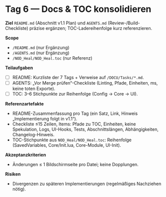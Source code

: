 # Tag 6 — Docs & TOC konsolidieren

**Ziel**
`README.md` (Abschnitt v1.1 Plan) und `AGENTS.md` (Review-/Build-Checkliste) präzise ergänzen; TOC-Ladereihenfolge kurz referenzieren.

**Scope**
- `/README.md` (nur Ergänzung)
- `/AGENTS.md` (nur Ergänzung)
- `/NOD_Heal/NOD_Heal.toc` (nur Referenz)

**Teilaufgaben**
- ☐ README: Kurzliste der 7 Tags + Verweise auf `/DOCU/Tasks/*.md`.
- ☐ AGENTS: „Vor Merge prüfen“-Checkliste (Linting, Pfade, Einheiten, ms, keine toten Exporte).
- ☐ TOC: 3–6 Stichpunkte zur Reihenfolge (Config → Core → UI).

**Referenzartefakte**
- README-Zusammenfassung pro Tag (ein Satz, Link, Hinweis „Implementierung folgt in v1.1“).
- Checkliste ≤15 Zeilen, Items: Pfade zu TOC, Einheiten, keine Spekulation, Logs, UI-Hooks, Tests, Abschnittslängen, Abhängigkeiten, Changelog-Hinweis.
- TOC-Stichpunkte aus `NOD_Heal/NOD_Heal.toc`: Reihenfolge (SavedVariables, Core/Init.lua, Core-Module, UI-Init).

**Akzeptanzkriterien**
- Änderungen ≤ 1 Bildschirmseite pro Datei; keine Dopplungen.

**Risiken**
- Divergenzen zu späteren Implementierungen (regelmäßiges Nachziehen nötig).
